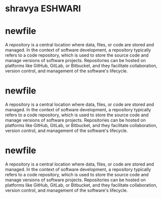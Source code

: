 # shravya ESHWARI
# newfile
A repository is a central location where data, files, or code are stored and managed. In the context of software development, a repository typically refers to a code repository, which is used to store the source code and manage versions of software projects. Repositories can be hosted on platforms like GitHub, GitLab, or Bitbucket, and they facilitate collaboration, version control, and management of the software's lifecycle.
# newfile
A repository is a central location where data, files, or code are stored and managed. In the context of software development, a repository typically refers to a code repository, which is used to store the source code and manage versions of software projects. Repositories can be hosted on platforms like GitHub, GitLab, or Bitbucket, and they facilitate collaboration, version control, and management of the software's lifecycle.

# newfile
A repository is a central location where data, files, or code are stored and managed. In the context of software development, a repository typically refers to a code repository, which is used to store the source code and manage versions of software projects. Repositories can be hosted on platforms like GitHub, GitLab, or Bitbucket, and they facilitate collaboration, version control, and management of the software's lifecycle.
